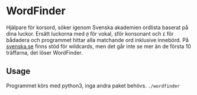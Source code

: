 # WordFinder

Hjälpare för korsord, söker igenom Svenska akademien ordlista baserat på dina luckor.
Ersätt luckorna med `@` för vokal, `$`för konsonant och `£` för bådadera och programmet hittar alla matchande ord inklusive innebörd.
På [svenska.se](https://www.svenska.se) finns stöd för wildcards, men det går inte se mer än de första 10 träffarna, det löser WordFinder.

## Usage

Programmet körs med python3, inga andra paket behövs.
`./wordfinder`

